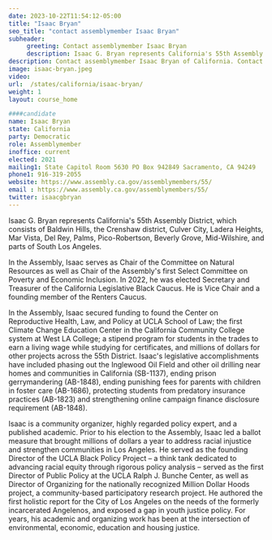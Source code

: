 ```yaml
---
date: 2023-10-22T11:54:12-05:00
title: "Isaac Bryan"
seo_title: "contact assemblymember Isaac Bryan"
subheader:
     greeting: Contact assemblymember Isaac Bryan
     description: Isaac G. Bryan represents California's 55th Assembly District, which consists of Baldwin Hills, the Crenshaw district, Culver City, Ladera Heights, Mar Vista, Del Rey, Palms, Pico-Robertson, Beverly Grove, Mid-Wilshire, and parts of South Los Angeles.
description: Contact assemblymember Isaac Bryan of California. Contact information for Isaac Bryan includes email address, phone number, and mailing address.
image: isaac-bryan.jpeg
video:
url:  /states/california/isaac-bryan/
weight: 1
layout: course_home

####candidate
name: Isaac Bryan
state: California
party: Democratic
role: Assemblymember
inoffice: current
elected: 2021
mailing1: State Capitol Room 5630 PO Box 942849 Sacramento, CA 94249
phone1: 916-319-2055
website: https://www.assembly.ca.gov/assemblymembers/55/
email : https://www.assembly.ca.gov/assemblymembers/55/
twitter: isaacgbryan
---
```


Isaac G. Bryan represents California's 55th Assembly District, which consists of Baldwin Hills, the Crenshaw district, Culver City, Ladera Heights, Mar Vista, Del Rey, Palms, Pico-Robertson, Beverly Grove, Mid-Wilshire, and parts of South Los Angeles.

In the Assembly, Isaac serves as Chair of the Committee on Natural Resources as well as Chair of the Assembly's first Select Committee on Poverty and Economic Inclusion. In 2022, he was elected Secretary and Treasurer of the California Legislative Black Caucus. He is Vice Chair and a founding member of the Renters Caucus.

In the Assembly, Isaac secured funding to found the Center on Reproductive Health, Law, and Policy at UCLA School of Law; the first Climate Change Education Center in the California Community College system at West LA College; a stipend program for students in the trades to earn a living wage while studying for certificates, and millions of dollars for other projects across the 55th District. Isaac's legislative accomplishments have included phasing out the Inglewood Oil Field and other oil drilling near homes and communities in California (SB-1137), ending prison gerrymandering (AB-1848), ending punishing fees for parents with children in foster care (AB-1686), protecting students from predatory insurance practices (AB-1823) and strengthening online campaign finance disclosure requirement (AB-1848).

Isaac is a community organizer, highly regarded policy expert, and a published academic. Prior to his election to the Assembly, Isaac led a ballot measure that brought millions of dollars a year to address racial injustice and strengthen communities in Los Angeles. He served as the founding Director of the UCLA Black Policy Project – a think tank dedicated to advancing racial equity through rigorous policy analysis – served as the first Director of Public Policy at the UCLA Ralph J. Bunche Center, as well as Director of Organizing for the nationally recognized Million Dollar Hoods project, a community-based participatory research project. He authored the first holistic report for the City of Los Angeles on the needs of the formerly incarcerated Angelenos, and exposed a gap in youth justice policy. For years, his academic and organizing work has been at the intersection of environmental, economic, education and housing justice.
